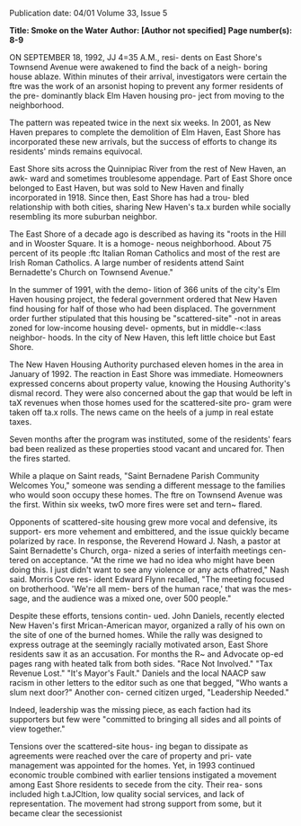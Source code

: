 Publication date: 04/01
Volume 33, Issue 5

**Title: Smoke on the Water**
**Author:  [Author not specified]**
**Page number(s): 8-9**

ON SEPTEMBER 18, 1992, JJ 4=35 A.M., resi-
dents on East Shore's Townsend Avenue 
were awakened to find the back of a neigh-
boring house ablaze. Within minutes of 
their arrival, investigators were certain the 
ftre was the work of an arsonist hoping to 
prevent any former residents of the pre-
dominantly black Elm Haven housing pro-
ject from moving to the neighborhood. 

The pattern was repeated twice in the next 
six weeks. In 2001, as New Haven prepares 
to complete the demolition of Elm Haven, 
East Shore has incorporated these new 
arrivals, but the success of efforts to change 
its residents' minds remains equivocal. 

East Shore sits across the Quinnipiac 
River from the rest of New Haven, an awk-
ward 
and 
sometimes 
troublesome 
appendage. Part of East Shore once 
belonged to East Haven, but was sold to 
New Haven and finally incorporated in 
1918. Since then, East Shore has had a trou-
bled relationship with both cities, sharing 
New Haven's ta.x burden while socially 
resembling its more 
suburban neighbor. 

The East Shore of a 
decade 
ago 
is 
described as having 
its "roots in the Hill 
and in Wooster Square. It is a homoge-
neous neighborhood. About 75 percent of 
its people :ftc Italian Roman Catholics and 
most of the rest are Irish Roman Catholics. 
A large number of residents attend Saint 
Bernadette's 
Church 
on 
Townsend 
Avenue." 

In the summer of 1991, with the demo-
lition of 366 units of the city's Elm Haven 
housing project, the federal government 
ordered that New Haven find housing for 
half of those who had been displaced. The 
government order further stipulated that 
this housing be "scattered-site" -not in 
areas zoned for low-income housing devel-
opments, but in middle-<:lass neighbor-
hoods. In the city of New Haven, this left 
little choice but East Shore. 

The New Haven Housing Authority 
purchased eleven homes in the area in 
January of 1992. The reaction in East Shore 
was immediate. Homeowners expressed 
concerns about property value, knowing 
the Housing Authority's dismal record. 
They were also concerned about the gap 
that would be left in taX revenues when 
those homes used for the scattered-site pro-
gram were taken off ta.x rolls. The news 
came on the heels of a jump in real estate 
taxes. 

Seven months after the program was 
instituted, some of the residents' fears bad 
been realized as these properties stood 
vacant and uncared for. Then the fires 
started. 

While 
a 
plaque on 
Saint 
reads, 
"Saint 
Bernadene Parish Community Welcomes 
You," someone was sending a different 
message to the families who would soon 
occupy these homes. The ftre on Townsend 
Avenue was the first. Within six weeks, twO 
more fires were set and tern~ flared. 

Opponents of scattered-site housing 
grew more vocal and defensive, its support-
ers more vehement and embittered, and the 
issue quickly became polarized by race. In 
response, the Reverend Howard J. Nash, a 
pastor at Saint Bernadette's Church, orga-
nized a series of interfaith meetings cen-
tered on acceptance. "At the rime we had 
no idea who might have been doing this. I 
just didn't want to see any violence or any 
acts ofhatred," Nash said. Morris Cove res-
ident Edward Flynn recalled, "The meeting 
focused on brotherhood. 'We're all mem-
bers of the human race,' that was the mes-
sage, and the audience was a mixed one, 
over 500 people." 

Despite these efforts, tensions contin-
ued. John Daniels, recently elected New 
Haven's first Mrican-American mayor, 
organized a rally of his own on the site of 
one of the burned homes. While the rally 
was designed to express outrage at the 
seemingly racially motivated arson, East 
Shore residents saw it as an accusation. For 
months the R~ 
and Advocate op-ed 
pages rang with heated talk from both 
sides. "Race Not Involved." "Tax Revenue 
Lost." "It's Mayor's Fault." Daniels and the 
local NAACP saw racism in other letters to 
the editor such as one that begged, "Who 
wants a slum next door?" Another con-
cerned citizen urged, "Leadership Needed." 

Indeed, leadership was the missing piece, as 
each faction had its supporters but few 
were "committed to bringing all sides and 
all points of view together." 

Tensions over the scattered-site hous-
ing began to dissipate as agreements were 
reached over the care of property and pri-
vate management was appointed for the 
homes. Yet, in 1993 continued economic 
trouble combined with earlier tensions 
instigated a movement among East Shore 
residents to secede from the city. Their rea-
sons included high t.aJCltion, low quality 
social services, and lack of representation. 
The movement had strong support from 
some, but it became clear the secessionist